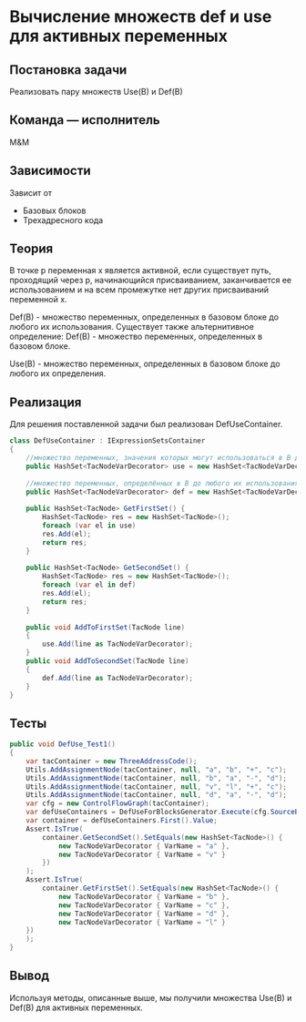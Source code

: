 
# Вычисление множеств def и use для активных переменных

## Постановка задачи
Реализовать пару множеств Use(B) и Def(B)
## Команда — исполнитель
M&M

## Зависимости
Зависит от  
- Базовых блоков  
- Трехадресного кода

## Теория
В точке p переменная x является активной, если существует путь, проходящий через p, начинающийся присваиванием, заканчивается ее использованием и на всем промежутке нет других присваиваний переменной x. 

Def(B) - множество переменных, определенных в базовом блоке до любого их использования.
Существует также альтернитивное определение: Def(B) - множество переменных, определенных в базовом блоке. 

Use(B) - множество переменных, определенных в базовом блоке до любого их определения.
## Реализация

Для решения поставленной задачи был реализован DefUseContainer.

```csharp
class DefUseContainer : IExpressionSetsContainer
{
	//множество переменных, значения которых могут использоваться в B до любого их определения
	public HashSet<TacNodeVarDecorator> use = new HashSet<TacNodeVarDecorator>();
	
	//множество переменных, определённых в B до любого их использования
	public HashSet<TacNodeVarDecorator> def = new HashSet<TacNodeVarDecorator>();
	
	public HashSet<TacNode> GetFirstSet() {
		HashSet<TacNode> res = new HashSet<TacNode>();
		foreach (var el in use)
		res.Add(el);
		return res;
	}
	
	public HashSet<TacNode> GetSecondSet() {
		HashSet<TacNode> res = new HashSet<TacNode>();
		foreach (var el in def)
		res.Add(el);
		return res;
	}
	
	public void AddToFirstSet(TacNode line)
	{
		use.Add(line as TacNodeVarDecorator);
	}
	public void AddToSecondSet(TacNode line)
	{
		def.Add(line as TacNodeVarDecorator);
	}
}
```

## Тесты

```csharp
public void DefUse_Test1()
{
    var tacContainer = new ThreeAddressCode();
    Utils.AddAssignmentNode(tacContainer, null, "a", "b", "+", "c");
    Utils.AddAssignmentNode(tacContainer, null, "b", "a", "-", "d");
    Utils.AddAssignmentNode(tacContainer, null, "v", "l", "+", "c");
    Utils.AddAssignmentNode(tacContainer, null, "d", "a", "-", "d");
    var cfg = new ControlFlowGraph(tacContainer);
    var defUseContainers = DefUseForBlocksGenerator.Execute(cfg.SourceBasicBlocks);
    var container = defUseContainers.First().Value;
    Assert.IsTrue(
        container.GetSecondSet().SetEquals(new HashSet<TacNode>() {
            new TacNodeVarDecorator { VarName = "a" },
            new TacNodeVarDecorator { VarName = "v" }
        })
    );
    Assert.IsTrue(
        container.GetFirstSet().SetEquals(new HashSet<TacNode>() {
            new TacNodeVarDecorator { VarName = "b" },
            new TacNodeVarDecorator { VarName = "c" },
            new TacNodeVarDecorator { VarName = "d" },
            new TacNodeVarDecorator { VarName = "l" }
    })
    );
}
```

## Вывод
Используя методы, описанные выше, мы получили множества Use(B) и Def(B) для активных переменных.
